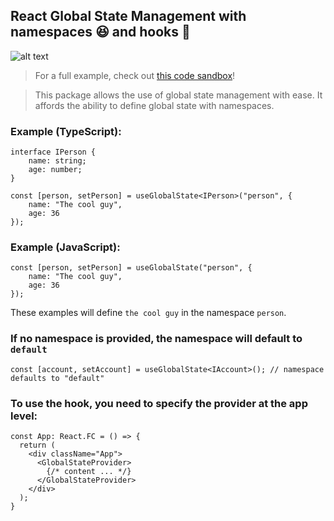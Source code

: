 ## React Global State Management with namespaces 😆 and hooks 🎣

![alt text](https://media1.giphy.com/media/QfMErvIH7r60M/giphy.gif?cid=790b7611f36851bd35fb51bf72d0716fd7addd14e2e7c9a7&rid=giphy.gif "HOOK")

> For a full example, check out [this code sandbox](https://codesandbox.io/embed/patient-wildflower-kujt1)!

> This package allows the use of global state management with ease.
> It affords the ability to define global state with namespaces.

### Example (TypeScript):
```
interface IPerson {
	name: string;
	age: number;
}

const [person, setPerson] = useGlobalState<IPerson>("person", {
	name: "The cool guy",
	age: 36
});
```

### Example (JavaScript):
```
const [person, setPerson] = useGlobalState("person", {
	name: "The cool guy",
	age: 36
});
```
These examples will define `the cool guy` in the namespace `person`.

### If no namespace is provided, the namespace will default to `default`
```
const [account, setAccount] = useGlobalState<IAccount>(); // namespace defaults to "default"
```

### To use the hook, you need to specify the provider at the app level:
```
const App: React.FC = () => {
  return (
    <div className="App">
      <GlobalStateProvider>
        {/* content ... */}
      </GlobalStateProvider>
    </div>
  );
}
```

